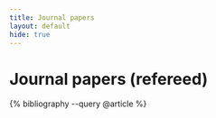 ```yaml
---
title: Journal papers
layout: default
hide: true
---
```


# Journal papers (refereed)

{% bibliography --query @article %}
